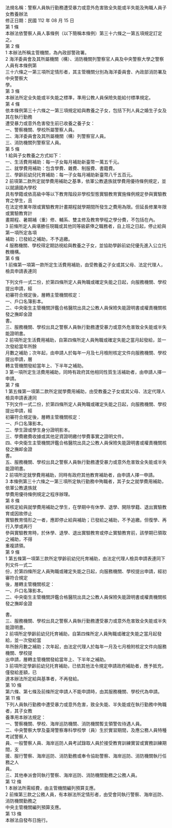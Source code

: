 法規名稱：警察人員執行勤務遭受暴力或意外危害致全失能或半失能及殉職人員子女教養辦法  
修正日期：民國 112 年 08 月 15 日  
第 1 條  
本辦法依警察人員人事條例（以下簡稱本條例）第三十六條之一第五項規定訂定之。  
第 2 條  
1 本辦法所稱主管機關，為內政部警政署。  
2 海洋委員會及其所屬機關（構）、消防機關列警察官人員及中央警察大學之警察人員有本條例第  
三十六條之一第三項所定情形者，其主管機關分別為海洋委員會、內政部消防署及中央警察大  
學。  
第 3 條  
本辦法所定全失能或半失能之標準，準用公教人員保險失能給付標準規定。  
第 4 條  
依本條例第三十六條之一第三項規定給與教養之子女，包括下列人員之婚生子女及其在執行勤務  
遭受暴力或意外危害發生前已收養之養子女：  
一、警察機關、學校所屬警察人員。  
二、海洋委員會及其所屬機關（構）列警察官人員。  
三、消防機關列警察官人員。  
第 5 條  
1 給與子女教養之方式如下：  
一、生活費用補助：每一子女每月補助新臺幣一萬五千元。  
二、就學費用補助：包含學費、雜費、制服費、書籍費。  
三、學齡前幼兒托育補助：每一子女每月補助新臺幣八千五百元。  
2 前項第二款所定就學費用補助之基準，依軍公教遺族就學費用優待條例規定，並以就讀國內學校  
具有學籍或依高級中等以下教育階段非學校型態實驗教育實施條例規定參與實驗教育之學生，且  
在法定修業年限或實驗教育計畫期程就學期間所發生之費用為限。但延長修業年限或實驗教育計  
畫期程、暑期補（重）修、輔系、雙主修及教育學程之學分費，不包括在內。  
3 前條所定人員堪勝任現職或其他同等級薪俸之職務者，自上班之日起，停止給與第一項所定各項  
補助；已發給之補助，不予追繳。  
4 服務機關、學校得定期訪視給與教養之子女，並協助學齡前幼兒優先進入公立托教機構。  
第 6 條  
1 前條第一項第一款所定生活費用補助，由受教養之子女或其父母、法定代理人，檢具申請表連同  


下列文件一式二份，於第四條所定人員殉職或確定失能之日起，向服務機關、學校提出申請，經  
初審符合規定後，層轉主管機關核定：  
一、戶口名簿影本。  
二、中央衛生主管機關評鑑合格醫院出具之公教人員保險失能證明書或權責機關核發之撫卹金證  
書。  
三、服務機關、學校出具之警察人員執行勤務遭受暴力或意外危害致全失能或半失能證明書。  
2 前項所定生活費用補助，自第四條所定人員殉職或確定失能之當月起發給，並一次發給當年所餘  
月數之補助；次年起，由申請人於每年一月及七月檢附核定文件向服務機關、學校提出申請，層  
轉主管機關發給當年上、下半年之補助。  
3 第一項所定生活費用補助，同時有政府其他相同性質生活補助者，由申請人擇一申請。  
第 7 條  
1 第五條第一項第二款所定就學費用補助，由受教養之子女或其父母、法定代理人檢具申請表連同  
下列文件一式二份，於第四條所定人員殉職或確定失能之日起，向服務機關、學校提出申請，經  
初審符合規定後，層轉主管機關核定：  
一、戶口名簿影本。  
二、學生證或學生身分證明影本。  
三、學費繳費收據或其他足資證明繳付學費事實之證明文件。  
四、中央衛生主管機關評鑑合格醫院出具之公教人員保險失能證明書或權責機關核發之撫卹金證  
書。  
五、服務機關、學校出具之警察人員執行勤務遭受暴力或意外危害致全失能或半失能證明書。  
2 前項所定就學費用補助，同時有政府其他教育補助者，由申請人擇一申請。  
3 本條例第三十六條之一第三項所定執行勤務中殉職者，其子女之就學費用補助，依軍公教遺族就  
學費用優待條例規定之程序辦理。  
第 8 條  
經核定給與就學費用補助之學生，在學期中有休學、退學、開除學籍、退出實驗教育或因故停止  
實驗教育情形之一者，應即停止給與補助；已發給之補助，不予追繳。但復學、再行入學或再行  
參與實驗教育時，於休學、退學、退出實驗教育或停止實驗教育前，該學期已領取之補助，不得  
重複請領。  
第 9 條  
1 第五條第一項第三款所定學齡前幼兒托育補助，由法定代理人檢具申請表連同下列文件一式二  
份，於第四條所定人員殉職或確定失能之日起，向服務機關、學校提出申請，經初審符合規定  
後，層轉主管機關核定：  
一、戶口名簿影本。  
二、中央衛生主管機關評鑑合格醫院出具之公教人員保險失能證明書或權責機關核發之撫卹金證  


書。  
三、服務機關、學校出具之警察人員執行勤務遭受暴力或意外危害致全失能或半失能證明書。  
2 前項所定學齡前幼兒托育補助，自第四條所定人員殉職或確定失能之當月起發給，並一次發給當  
年所餘月數之補助；次年起，由法定代理人於每年一月及七月檢附核定文件向服務機關、學校提  
出申請，層轉主管機關發給當年上、下半年之補助。  
3 前項所定學齡前幼兒托育補助，已依其他法令規定申請政府補助者，應予抵充，僅發給差額，已  
達本辦法所定給與基準者，不再發給。  
第 10 條  
第六條、第七條及前條所定申請人不能申請時，由其服務機關、學校代為申請。  
第 11 條  
下列人員執行勤務中遭受暴力或意外危害，致全失能、半失能或在執行勤務中殉職者，其子女教  
養準用本辦法規定：  
一、警察機關、學校、海岸巡防機關、消防機關暫支領警佐待遇人員。  
二、中央警察大學及臺灣警察專科學校學（員）生於實習期間，及應公務人員特種考試警察人  
員、一般警察人員、海岸巡防人員考試錄取人員於接受教育訓練實習或實務訓練期間，支  
援、服行警察、海岸巡防、消防勤務或奉令協助警察、海岸巡防、消防機關執行任務之人  
員。  
三、其他奉派會同執行警察、海岸巡防、消防機關勤務之公務人員。  
第 12 條  
1 本辦法所需經費，由主管機關編列預算支應。  
2 前條第三款之公務人員，有本辦法所定情形者，由受會同執行警察、海岸巡防、消防機關勤務之  
中央主管機關編列預算支應。  
第 13 條  
本辦法自發布日施行。  


